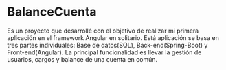 # BalanceCuenta
Es un proyecto que desarrollé con el objetivo de realizar mi primera aplicación en el framework Angular en solitario. Está aplicación se basa en tres partes individuales: Base de datos(SQL), Back-end(Spring-Boot) y Front-end(Angular). La principal funcionalidad es llevar la gestión de usuarios, cargos y balance de una cuenta en común.

